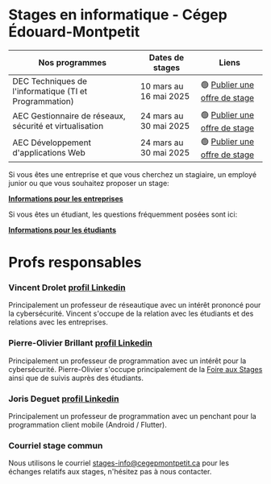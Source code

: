 # Stages en informatique - Cégep Édouard-Montpetit

| Nos programmes | Dates de stages | Liens
| ------------- | ------------- | ------------- | 
| DEC Techniques de l'informatique (TI et Programmation) | 10 mars au 16 mai 2025 | 🟢 [Publier une offre de stage](https://forms.gle/fiKXJWsD4UF7wgbb8)
| AEC Gestionnaire de réseaux, sécurité et virtualisation | 24 mars au 30 mai 2025 | 🟢 [Publier une offre de stage](https://forms.gle/fiKXJWsD4UF7wgbb8)
| AEC Développement d'applications Web | 24 mars au 30 mai 2025 | 🟢 [Publier une offre de stage](https://forms.gle/fiKXJWsD4UF7wgbb8)

Si vous êtes une entreprise et que vous cherchez un stagiaire, un employé junior ou que vous souhaitez proposer un stage:

**[Informations pour les entreprises](entreprises)**

Si vous êtes un étudiant, les questions fréquemment posées sont ici:

**[Informations pour les étudiants](etudiants)**

# Profs responsables

### Vincent Drolet [profil Linkedin](https://www.linkedin.com/in/vdrolet)
Principalement un professeur de réseautique avec un intérêt prononcé pour la cybersécurité. Vincent s'occupe de la relation avec les étudiants et des relations avec les entreprises.

### Pierre-Olivier Brillant [profil Linkedin](https://www.linkedin.com/in/pierreolivier-brillant/)
Principalement un professeur de programmation avec un intérêt pour la cybersécurité. Pierre-Olivier s'occupe principalement de la [Foire aux Stages](foire) ainsi que de suivis auprès des étudiants.

### Joris Deguet [profil Linkedin](https://www.linkedin.com/in/joris-deguet-463781a)
Principalement un professeur de programmation avec un penchant pour la programmation client mobile (Android / Flutter).

### Courriel stage commun
Nous utilisons le courriel [stages-info@cegepmontpetit.ca](mailto:stages-info@cegepmontpetit.ca) pour les échanges relatifs aux stages, n'hésitez pas à nous contacter.
